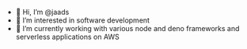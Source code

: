 - 👋 Hi, I’m @jaads
- 👀 I’m interested in software development
- 🌱 I’m currently working with various node and deno frameworks and serverless applications on AWS

<!---
jaads/jaads is a ✨ special ✨ repository because its `README.md` (this file) appears on your GitHub profile.
You can click the Preview link to take a look at your changes.
--->
